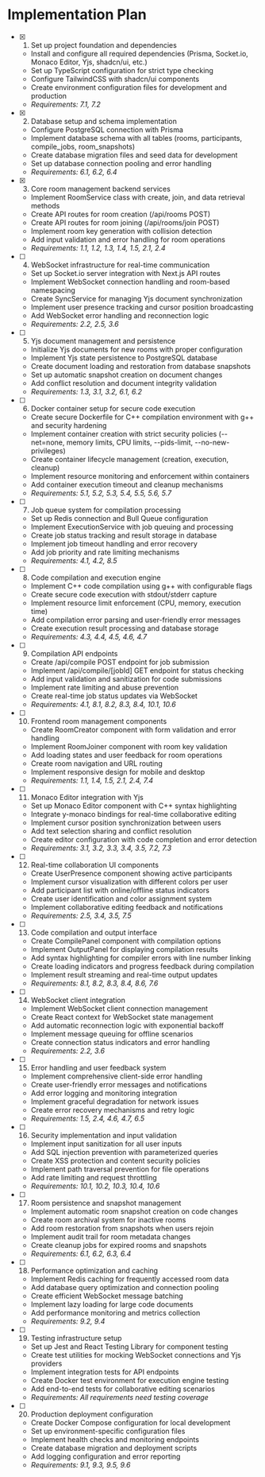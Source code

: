 # Implementation Plan

- [x] 1. Set up project foundation and dependencies

  - Install and configure all required dependencies (Prisma, Socket.io, Monaco Editor, Yjs, shadcn/ui, etc.)
  - Set up TypeScript configuration for strict type checking
  - Configure TailwindCSS with shadcn/ui components
  - Create environment configuration files for development and production
  - _Requirements: 7.1, 7.2_

- [x] 2. Database setup and schema implementation

  - Configure PostgreSQL connection with Prisma
  - Implement database schema with all tables (rooms, participants, compile_jobs, room_snapshots)
  - Create database migration files and seed data for development
  - Set up database connection pooling and error handling
  - _Requirements: 6.1, 6.2, 6.4_

- [x] 3. Core room management backend services

  - Implement RoomService class with create, join, and data retrieval methods
  - Create API routes for room creation (/api/rooms POST)
  - Create API routes for room joining (/api/rooms/join POST)
  - Implement room key generation with collision detection
  - Add input validation and error handling for room operations
  - _Requirements: 1.1, 1.2, 1.3, 1.4, 1.5, 2.1, 2.4_

- [ ] 4. WebSocket infrastructure for real-time communication

  - Set up Socket.io server integration with Next.js API routes
  - Implement WebSocket connection handling and room-based namespacing
  - Create SyncService for managing Yjs document synchronization
  - Implement user presence tracking and cursor position broadcasting
  - Add WebSocket error handling and reconnection logic
  - _Requirements: 2.2, 2.5, 3.6_

- [ ] 5. Yjs document management and persistence

  - Initialize Yjs documents for new rooms with proper configuration
  - Implement Yjs state persistence to PostgreSQL database
  - Create document loading and restoration from database snapshots
  - Set up automatic snapshot creation on document changes
  - Add conflict resolution and document integrity validation
  - _Requirements: 1.3, 3.1, 3.2, 6.1, 6.2_

- [ ] 6. Docker container setup for secure code execution

  - Create secure Dockerfile for C++ compilation environment with g++ and security hardening
  - Implement container creation with strict security policies (--net=none, memory limits, CPU limits, --pids-limit, --no-new-privileges)
  - Create container lifecycle management (creation, execution, cleanup)
  - Implement resource monitoring and enforcement within containers
  - Add container execution timeout and cleanup mechanisms
  - _Requirements: 5.1, 5.2, 5.3, 5.4, 5.5, 5.6, 5.7_

- [ ] 7. Job queue system for compilation processing

  - Set up Redis connection and Bull Queue configuration
  - Implement ExecutionService with job queuing and processing
  - Create job status tracking and result storage in database
  - Implement job timeout handling and error recovery
  - Add job priority and rate limiting mechanisms
  - _Requirements: 4.1, 4.2, 8.5_

- [ ] 8. Code compilation and execution engine

  - Implement C++ code compilation using g++ with configurable flags
  - Create secure code execution with stdout/stderr capture
  - Implement resource limit enforcement (CPU, memory, execution time)
  - Add compilation error parsing and user-friendly error messages
  - Create execution result processing and database storage
  - _Requirements: 4.3, 4.4, 4.5, 4.6, 4.7_

- [ ] 9. Compilation API endpoints

  - Create /api/compile POST endpoint for job submission
  - Implement /api/compile/[jobId] GET endpoint for status checking
  - Add input validation and sanitization for code submissions
  - Implement rate limiting and abuse prevention
  - Create real-time job status updates via WebSocket
  - _Requirements: 4.1, 8.1, 8.2, 8.3, 8.4, 10.1, 10.6_

- [ ] 10. Frontend room management components

  - Create RoomCreator component with form validation and error handling
  - Implement RoomJoiner component with room key validation
  - Add loading states and user feedback for room operations
  - Create room navigation and URL routing
  - Implement responsive design for mobile and desktop
  - _Requirements: 1.1, 1.4, 1.5, 2.1, 2.4, 7.4_

- [ ] 11. Monaco Editor integration with Yjs

  - Set up Monaco Editor component with C++ syntax highlighting
  - Integrate y-monaco bindings for real-time collaborative editing
  - Implement cursor position synchronization between users
  - Add text selection sharing and conflict resolution
  - Create editor configuration with code completion and error detection
  - _Requirements: 3.1, 3.2, 3.3, 3.4, 3.5, 7.2, 7.3_

- [ ] 12. Real-time collaboration UI components

  - Create UserPresence component showing active participants
  - Implement cursor visualization with different colors per user
  - Add participant list with online/offline status indicators
  - Create user identification and color assignment system
  - Implement collaborative editing feedback and notifications
  - _Requirements: 2.5, 3.4, 3.5, 7.5_

- [ ] 13. Code compilation and output interface

  - Create CompilePanel component with compilation options
  - Implement OutputPanel for displaying compilation results
  - Add syntax highlighting for compiler errors with line number linking
  - Create loading indicators and progress feedback during compilation
  - Implement result streaming and real-time output updates
  - _Requirements: 8.1, 8.2, 8.3, 8.4, 8.6, 7.6_

- [ ] 14. WebSocket client integration

  - Implement WebSocket client connection management
  - Create React context for WebSocket state management
  - Add automatic reconnection logic with exponential backoff
  - Implement message queuing for offline scenarios
  - Create connection status indicators and error handling
  - _Requirements: 2.2, 3.6_

- [ ] 15. Error handling and user feedback system

  - Implement comprehensive client-side error handling
  - Create user-friendly error messages and notifications
  - Add error logging and monitoring integration
  - Implement graceful degradation for network issues
  - Create error recovery mechanisms and retry logic
  - _Requirements: 1.5, 2.4, 4.6, 4.7, 6.5_

- [ ] 16. Security implementation and input validation

  - Implement input sanitization for all user inputs
  - Add SQL injection prevention with parameterized queries
  - Create XSS protection and content security policies
  - Implement path traversal prevention for file operations
  - Add rate limiting and request throttling
  - _Requirements: 10.1, 10.2, 10.3, 10.4, 10.6_

- [ ] 17. Room persistence and snapshot management

  - Implement automatic room snapshot creation on code changes
  - Create room archival system for inactive rooms
  - Add room restoration from snapshots when users rejoin
  - Implement audit trail for room metadata changes
  - Create cleanup jobs for expired rooms and snapshots
  - _Requirements: 6.1, 6.2, 6.3, 6.4_

- [ ] 18. Performance optimization and caching

  - Implement Redis caching for frequently accessed room data
  - Add database query optimization and connection pooling
  - Create efficient WebSocket message batching
  - Implement lazy loading for large code documents
  - Add performance monitoring and metrics collection
  - _Requirements: 9.2, 9.4_

- [ ] 19. Testing infrastructure setup

  - Set up Jest and React Testing Library for component testing
  - Create test utilities for mocking WebSocket connections and Yjs providers
  - Implement integration tests for API endpoints
  - Create Docker test environment for execution engine testing
  - Add end-to-end tests for collaborative editing scenarios
  - _Requirements: All requirements need testing coverage_

- [ ] 20. Production deployment configuration
  - Create Docker Compose configuration for local development
  - Set up environment-specific configuration files
  - Implement health checks and monitoring endpoints
  - Create database migration and deployment scripts
  - Add logging configuration and error reporting
  - _Requirements: 9.1, 9.3, 9.5, 9.6_
